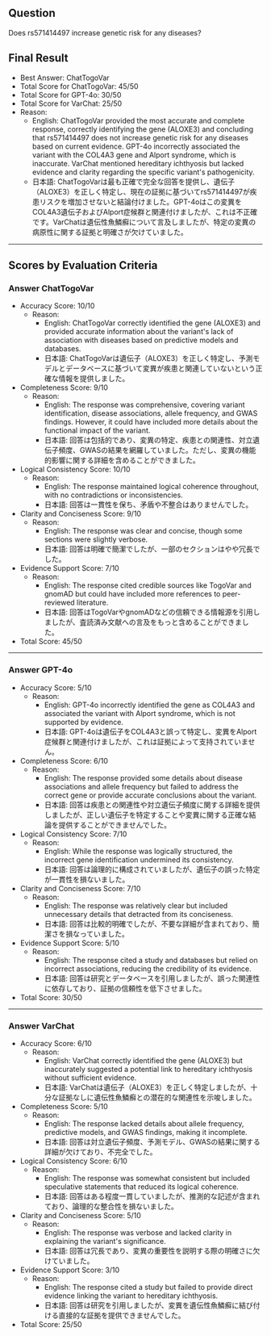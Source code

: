 ## Question

Does rs571414497 increase genetic risk for any diseases?

## Final Result

- Best Answer: ChatTogoVar
- Total Score for ChatTogoVar: 45/50
- Total Score for GPT-4o: 30/50
- Total Score for VarChat: 25/50
- Reason:
  - English: ChatTogoVar provided the most accurate and complete response, correctly identifying the gene (ALOXE3) and concluding that rs571414497 does not increase genetic risk for any diseases based on current evidence. GPT-4o incorrectly associated the variant with the COL4A3 gene and Alport syndrome, which is inaccurate. VarChat mentioned hereditary ichthyosis but lacked evidence and clarity regarding the specific variant's pathogenicity.
  - 日本語: ChatTogoVarは最も正確で完全な回答を提供し、遺伝子（ALOXE3）を正しく特定し、現在の証拠に基づいてrs571414497が疾患リスクを増加させないと結論付けました。GPT-4oはこの変異をCOL4A3遺伝子およびAlport症候群と関連付けましたが、これは不正確です。VarChatは遺伝性魚鱗癬について言及しましたが、特定の変異の病原性に関する証拠と明確さが欠けていました。

---

## Scores by Evaluation Criteria

### Answer ChatTogoVar
- Accuracy Score: 10/10
  - Reason: 
    - English: ChatTogoVar correctly identified the gene (ALOXE3) and provided accurate information about the variant's lack of association with diseases based on predictive models and databases.
    - 日本語: ChatTogoVarは遺伝子（ALOXE3）を正しく特定し、予測モデルとデータベースに基づいて変異が疾患と関連していないという正確な情報を提供しました。
- Completeness Score: 9/10
  - Reason: 
    - English: The response was comprehensive, covering variant identification, disease associations, allele frequency, and GWAS findings. However, it could have included more details about the functional impact of the variant.
    - 日本語: 回答は包括的であり、変異の特定、疾患との関連性、対立遺伝子頻度、GWASの結果を網羅していました。ただし、変異の機能的影響に関する詳細を含めることができました。
- Logical Consistency Score: 10/10
  - Reason: 
    - English: The response maintained logical coherence throughout, with no contradictions or inconsistencies.
    - 日本語: 回答は一貫性を保ち、矛盾や不整合はありませんでした。
- Clarity and Conciseness Score: 9/10
  - Reason: 
    - English: The response was clear and concise, though some sections were slightly verbose.
    - 日本語: 回答は明確で簡潔でしたが、一部のセクションはやや冗長でした。
- Evidence Support Score: 7/10
  - Reason: 
    - English: The response cited credible sources like TogoVar and gnomAD but could have included more references to peer-reviewed literature.
    - 日本語: 回答はTogoVarやgnomADなどの信頼できる情報源を引用しましたが、査読済み文献への言及をもっと含めることができました。
- Total Score: 45/50

---

### Answer GPT-4o
- Accuracy Score: 5/10
  - Reason: 
    - English: GPT-4o incorrectly identified the gene as COL4A3 and associated the variant with Alport syndrome, which is not supported by evidence.
    - 日本語: GPT-4oは遺伝子をCOL4A3と誤って特定し、変異をAlport症候群と関連付けましたが、これは証拠によって支持されていません。
- Completeness Score: 6/10
  - Reason: 
    - English: The response provided some details about disease associations and allele frequency but failed to address the correct gene or provide accurate conclusions about the variant.
    - 日本語: 回答は疾患との関連性や対立遺伝子頻度に関する詳細を提供しましたが、正しい遺伝子を特定することや変異に関する正確な結論を提供することができませんでした。
- Logical Consistency Score: 7/10
  - Reason: 
    - English: While the response was logically structured, the incorrect gene identification undermined its consistency.
    - 日本語: 回答は論理的に構成されていましたが、遺伝子の誤った特定が一貫性を損ないました。
- Clarity and Conciseness Score: 7/10
  - Reason: 
    - English: The response was relatively clear but included unnecessary details that detracted from its conciseness.
    - 日本語: 回答は比較的明確でしたが、不要な詳細が含まれており、簡潔さを損なっていました。
- Evidence Support Score: 5/10
  - Reason: 
    - English: The response cited a study and databases but relied on incorrect associations, reducing the credibility of its evidence.
    - 日本語: 回答は研究とデータベースを引用しましたが、誤った関連性に依存しており、証拠の信頼性を低下させました。
- Total Score: 30/50

---

### Answer VarChat
- Accuracy Score: 6/10
  - Reason: 
    - English: VarChat correctly identified the gene (ALOXE3) but inaccurately suggested a potential link to hereditary ichthyosis without sufficient evidence.
    - 日本語: VarChatは遺伝子（ALOXE3）を正しく特定しましたが、十分な証拠なしに遺伝性魚鱗癬との潜在的な関連性を示唆しました。
- Completeness Score: 5/10
  - Reason: 
    - English: The response lacked details about allele frequency, predictive models, and GWAS findings, making it incomplete.
    - 日本語: 回答は対立遺伝子頻度、予測モデル、GWASの結果に関する詳細が欠けており、不完全でした。
- Logical Consistency Score: 6/10
  - Reason: 
    - English: The response was somewhat consistent but included speculative statements that reduced its logical coherence.
    - 日本語: 回答はある程度一貫していましたが、推測的な記述が含まれており、論理的な整合性を損ないました。
- Clarity and Conciseness Score: 5/10
  - Reason: 
    - English: The response was verbose and lacked clarity in explaining the variant's significance.
    - 日本語: 回答は冗長であり、変異の重要性を説明する際の明確さに欠けていました。
- Evidence Support Score: 3/10
  - Reason: 
    - English: The response cited a study but failed to provide direct evidence linking the variant to hereditary ichthyosis.
    - 日本語: 回答は研究を引用しましたが、変異を遺伝性魚鱗癬に結び付ける直接的な証拠を提供できませんでした。
- Total Score: 25/50